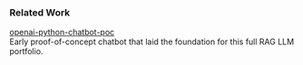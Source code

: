 ### Related Work

 [openai-python-chatbot-poc](https://github.com/ChayanMakwana/openai-python-chatbot-poc)  
Early proof-of-concept chatbot that laid the foundation for this full RAG LLM portfolio.

